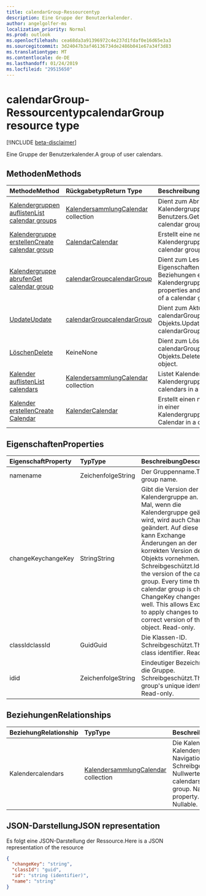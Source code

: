 ```yaml
---
title: calendarGroup-Ressourcentyp
description: Eine Gruppe der Benutzerkalender.
author: angelgolfer-ms
localization_priority: Normal
ms.prod: outlook
ms.openlocfilehash: cea68da3a91396972c4e237d1fdaf0e16d65e3a3
ms.sourcegitcommit: 3d24047b3af46136734de2486b041e67a34f3d83
ms.translationtype: MT
ms.contentlocale: de-DE
ms.lasthandoff: 01/24/2019
ms.locfileid: "29515650"
---
```

# <a name="calendargroup-resource-type"></a><span data-ttu-id="21e4b-103">calendarGroup-Ressourcentyp</span><span class="sxs-lookup"><span data-stu-id="21e4b-103">calendarGroup resource type</span></span>

[!INCLUDE [beta-disclaimer](../../includes/beta-disclaimer.md)]

<span data-ttu-id="21e4b-104">Eine Gruppe der Benutzerkalender.</span><span class="sxs-lookup"><span data-stu-id="21e4b-104">A group of user calendars.</span></span>

## <a name="methods"></a><span data-ttu-id="21e4b-105">Methoden</span><span class="sxs-lookup"><span data-stu-id="21e4b-105">Methods</span></span>

| <span data-ttu-id="21e4b-106">Methode</span><span class="sxs-lookup"><span data-stu-id="21e4b-106">Method</span></span>                                                      | <span data-ttu-id="21e4b-107">Rückgabetyp</span><span class="sxs-lookup"><span data-stu-id="21e4b-107">Return Type</span></span>                        | <span data-ttu-id="21e4b-108">Beschreibung</span><span class="sxs-lookup"><span data-stu-id="21e4b-108">Description</span></span>                                                   |
| :---------------------------------------------------------- | :--------------------------------- | :------------------------------------------------------------ |
| [<span data-ttu-id="21e4b-109">Kalendergruppen auflisten</span><span class="sxs-lookup"><span data-stu-id="21e4b-109">List calendar groups</span></span>](../api/user-list-calendargroups.md)  | <span data-ttu-id="21e4b-110">[Kalendersammlung](calendar.md)</span><span class="sxs-lookup"><span data-stu-id="21e4b-110">[Calendar](calendar.md) collection</span></span> | <span data-ttu-id="21e4b-111">Dient zum Abrufen der Kalendergruppen des Benutzers.</span><span class="sxs-lookup"><span data-stu-id="21e4b-111">Get the user's calendar groups.</span></span>                               |
| [<span data-ttu-id="21e4b-112">Kalendergruppe erstellen</span><span class="sxs-lookup"><span data-stu-id="21e4b-112">Create calendar group</span></span>](../api/user-post-calendargroups.md) | [<span data-ttu-id="21e4b-113">Calendar</span><span class="sxs-lookup"><span data-stu-id="21e4b-113">Calendar</span></span>](calendar.md)            | <span data-ttu-id="21e4b-114">Erstellt eine neue Kalendergruppe.</span><span class="sxs-lookup"><span data-stu-id="21e4b-114">Create a new calendar group.</span></span>                                  |
| [<span data-ttu-id="21e4b-115">Kalendergruppe abrufen</span><span class="sxs-lookup"><span data-stu-id="21e4b-115">Get calendar group</span></span>](../api/calendargroup-get.md)           | [<span data-ttu-id="21e4b-116">calendarGroup</span><span class="sxs-lookup"><span data-stu-id="21e4b-116">calendarGroup</span></span>](calendargroup.md)  | <span data-ttu-id="21e4b-117">Dient zum Lesen der Eigenschaften und der Beziehungen eines Kalendergruppenobjekts.</span><span class="sxs-lookup"><span data-stu-id="21e4b-117">Read properties and relationships of a calendar group object.</span></span> |
| [<span data-ttu-id="21e4b-118">Update</span><span class="sxs-lookup"><span data-stu-id="21e4b-118">Update</span></span>](../api/calendargroup-update.md)                    | [<span data-ttu-id="21e4b-119">calendarGroup</span><span class="sxs-lookup"><span data-stu-id="21e4b-119">calendarGroup</span></span>](calendargroup.md)  | <span data-ttu-id="21e4b-120">Dient zum Aktualisieren des calendarGroup-Objekts.</span><span class="sxs-lookup"><span data-stu-id="21e4b-120">Update calendarGroup object.</span></span>                                  |
| [<span data-ttu-id="21e4b-121">Löschen</span><span class="sxs-lookup"><span data-stu-id="21e4b-121">Delete</span></span>](../api/calendargroup-delete.md)                    | <span data-ttu-id="21e4b-122">Keine</span><span class="sxs-lookup"><span data-stu-id="21e4b-122">None</span></span>                               | <span data-ttu-id="21e4b-123">Dient zum Löschen des calendarGroup-Objekts.</span><span class="sxs-lookup"><span data-stu-id="21e4b-123">Delete calendarGroup object.</span></span>                                  |
| [<span data-ttu-id="21e4b-124">Kalender auflisten</span><span class="sxs-lookup"><span data-stu-id="21e4b-124">List calendars</span></span>](../api/calendargroup-list-calendars.md)    | <span data-ttu-id="21e4b-125">[Kalendersammlung](calendar.md)</span><span class="sxs-lookup"><span data-stu-id="21e4b-125">[Calendar](calendar.md) collection</span></span> | <span data-ttu-id="21e4b-126">Listet Kalender in einer Kalendergruppe auf.</span><span class="sxs-lookup"><span data-stu-id="21e4b-126">List calendars in a calendar group.</span></span>                           |
| [<span data-ttu-id="21e4b-127">Kalender erstellen</span><span class="sxs-lookup"><span data-stu-id="21e4b-127">Create Calendar</span></span>](../api/calendargroup-post-calendars.md)   | [<span data-ttu-id="21e4b-128">Kalender</span><span class="sxs-lookup"><span data-stu-id="21e4b-128">Calendar</span></span>](calendar.md)            | <span data-ttu-id="21e4b-129">Erstellt einen neuen Kalender in einer Kalendergruppe.</span><span class="sxs-lookup"><span data-stu-id="21e4b-129">Create a new Calendar in a calendar group.</span></span>                    |

## <a name="properties"></a><span data-ttu-id="21e4b-130">Eigenschaften</span><span class="sxs-lookup"><span data-stu-id="21e4b-130">Properties</span></span>

| <span data-ttu-id="21e4b-131">Eigenschaft</span><span class="sxs-lookup"><span data-stu-id="21e4b-131">Property</span></span>  | <span data-ttu-id="21e4b-132">Typ</span><span class="sxs-lookup"><span data-stu-id="21e4b-132">Type</span></span>   | <span data-ttu-id="21e4b-133">Beschreibung</span><span class="sxs-lookup"><span data-stu-id="21e4b-133">Description</span></span>                                                                                                                                                                                               |
| :-------- | :----- | :-------------------------------------------------------------------------------------------------------------------------------------------------------------------------------------------------------- |
| <span data-ttu-id="21e4b-134">name</span><span class="sxs-lookup"><span data-stu-id="21e4b-134">name</span></span>      | <span data-ttu-id="21e4b-135">Zeichenfolge</span><span class="sxs-lookup"><span data-stu-id="21e4b-135">String</span></span> | <span data-ttu-id="21e4b-136">Der Gruppenname.</span><span class="sxs-lookup"><span data-stu-id="21e4b-136">The group name.</span></span>                                                                                                                                                                                           |
| <span data-ttu-id="21e4b-137">changeKey</span><span class="sxs-lookup"><span data-stu-id="21e4b-137">changeKey</span></span> | <span data-ttu-id="21e4b-138">String</span><span class="sxs-lookup"><span data-stu-id="21e4b-138">String</span></span> | <span data-ttu-id="21e4b-p101">Gibt die Version der Kalendergruppe an. Jedes Mal, wenn die Kalendergruppe geändert wird, wird auch ChangeKey geändert. Auf diese Weise kann Exchange Änderungen an der korrekten Version des Objekts vornehmen. Schreibgeschützt.</span><span class="sxs-lookup"><span data-stu-id="21e4b-p101">Identifies the version of the calendar group. Every time the calendar group is changed, ChangeKey changes as well. This allows Exchange to apply changes to the correct version of the object. Read-only.</span></span> |
| <span data-ttu-id="21e4b-143">classId</span><span class="sxs-lookup"><span data-stu-id="21e4b-143">classId</span></span>   | <span data-ttu-id="21e4b-144">Guid</span><span class="sxs-lookup"><span data-stu-id="21e4b-144">Guid</span></span>   | <span data-ttu-id="21e4b-p102">Die Klassen-ID. Schreibgeschützt.</span><span class="sxs-lookup"><span data-stu-id="21e4b-p102">The class identifier. Read-only.</span></span>                                                                                                                                                                          |
| <span data-ttu-id="21e4b-147">id</span><span class="sxs-lookup"><span data-stu-id="21e4b-147">id</span></span>        | <span data-ttu-id="21e4b-148">Zeichenfolge</span><span class="sxs-lookup"><span data-stu-id="21e4b-148">String</span></span> | <span data-ttu-id="21e4b-p103">Eindeutiger Bezeichner für die Gruppe. Schreibgeschützt.</span><span class="sxs-lookup"><span data-stu-id="21e4b-p103">The group's unique identifier. Read-only.</span></span>                                                                                                                                                                 |

## <a name="relationships"></a><span data-ttu-id="21e4b-151">Beziehungen</span><span class="sxs-lookup"><span data-stu-id="21e4b-151">Relationships</span></span>

| <span data-ttu-id="21e4b-152">Beziehung</span><span class="sxs-lookup"><span data-stu-id="21e4b-152">Relationship</span></span> | <span data-ttu-id="21e4b-153">Typ</span><span class="sxs-lookup"><span data-stu-id="21e4b-153">Type</span></span>                               | <span data-ttu-id="21e4b-154">Beschreibung</span><span class="sxs-lookup"><span data-stu-id="21e4b-154">Description</span></span>                                                                    |
| :----------- | :--------------------------------- | :----------------------------------------------------------------------------- |
| <span data-ttu-id="21e4b-155">Kalender</span><span class="sxs-lookup"><span data-stu-id="21e4b-155">calendars</span></span>    | <span data-ttu-id="21e4b-156">[Kalendersammlung](calendar.md)</span><span class="sxs-lookup"><span data-stu-id="21e4b-156">[Calendar](calendar.md) collection</span></span> | <span data-ttu-id="21e4b-p104">Die Kalender in Kalendergruppe. Navigation-Eigenschaft Schreibgeschützt. Lässt Nullwerte zu.</span><span class="sxs-lookup"><span data-stu-id="21e4b-p104">The calendars in the calendar group. Navigation property. Read-only. Nullable.</span></span> |

## <a name="json-representation"></a><span data-ttu-id="21e4b-161">JSON-Darstellung</span><span class="sxs-lookup"><span data-stu-id="21e4b-161">JSON representation</span></span>

<span data-ttu-id="21e4b-162">Es folgt eine JSON-Darstellung der Ressource.</span><span class="sxs-lookup"><span data-stu-id="21e4b-162">Here is a JSON representation of the resource</span></span>

<!-- {
  "blockType": "resource",
  "optionalProperties": [
    "calendars"
  ],
  "keyProperty": "id",
  "@odata.type": "microsoft.graph.calendarGroup"
}-->

```json
{
  "changeKey": "string",
  "classId": "guid",
  "id": "string (identifier)",
  "name": "string"
}
```

<!-- uuid: 8fcb5dbc-d5aa-4681-8e31-b001d5168d79
2015-10-25 14:57:30 UTC -->

<!--
{
  "type": "#page.annotation",
  "description": "calendarGroup resource",
  "keywords": "",
  "section": "documentation",
  "tocPath": "",
  "suppressions": [
    "Error: /api-reference/beta/resources/calendargroup.md:\r\n      Exception processing links.\r\n    System.ArgumentException: Link Definition was null. Link text: !INCLUDE [beta-disclaimer](../../includes/beta-disclaimer.md)\r\n      at ApiDoctor.Validation.DocFile.get_LinkDestinations()\r\n      at ApiDoctor.Validation.DocSet.ValidateLinks(Boolean includeWarnings, String[] relativePathForFiles, IssueLogger issues, Boolean requireFilenameCaseMatch, Boolean printOrphanedFiles)"
  ]
}
-->
